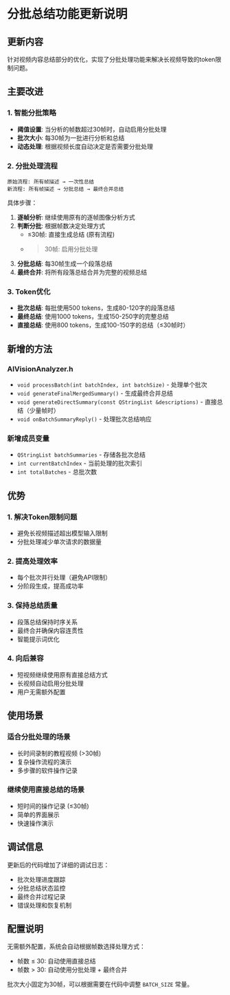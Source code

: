 # 分批总结功能更新说明

## 更新内容

针对视频内容总结部分的优化，实现了分批处理功能来解决长视频导致的token限制问题。

## 主要改进

### 1. 智能分批策略
- **阈值设置**: 当分析的帧数超过30帧时，自动启用分批处理
- **批次大小**: 每30帧为一批进行分析和总结
- **动态处理**: 根据视频长度自动决定是否需要分批处理

### 2. 分批处理流程
```
原始流程: 所有帧描述 → 一次性总结
新流程: 所有帧描述 → 分批总结 → 最终合并总结
```

具体步骤：
1. **逐帧分析**: 继续使用原有的逐帧图像分析方式
2. **判断分批**: 根据帧数决定处理方式
   - ≤30帧: 直接生成总结 (原有流程)
   - >30帧: 启用分批处理
3. **分批总结**: 每30帧生成一个段落总结
4. **最终合并**: 将所有段落总结合并为完整的视频总结

### 3. Token优化
- **批次总结**: 每批使用500 tokens，生成80-120字的段落总结
- **最终总结**: 使用1000 tokens，生成150-250字的完整总结
- **直接总结**: 使用800 tokens，生成100-150字的总结（≤30帧时）

## 新增的方法

### AIVisionAnalyzer.h
- `void processBatch(int batchIndex, int batchSize)` - 处理单个批次
- `void generateFinalMergedSummary()` - 生成最终合并总结
- `void generateDirectSummary(const QStringList &descriptions)` - 直接总结（少量帧时）
- `void onBatchSummaryReply()` - 处理批次总结响应

### 新增成员变量
- `QStringList batchSummaries` - 存储各批次总结
- `int currentBatchIndex` - 当前处理的批次索引
- `int totalBatches` - 总批次数

## 优势

### 1. 解决Token限制问题
- 避免长视频描述超出模型输入限制
- 分批处理减少单次请求的数据量

### 2. 提高处理效率
- 每个批次并行处理（避免API限制）
- 分阶段生成，提高成功率

### 3. 保持总结质量
- 段落总结保持时序关系
- 最终合并确保内容连贯性
- 智能提示词优化

### 4. 向后兼容
- 短视频继续使用原有直接总结方式
- 长视频自动启用分批处理
- 用户无需额外配置

## 使用场景

### 适合分批处理的场景
- 长时间录制的教程视频 (>30帧)
- 复杂操作流程的演示
- 多步骤的软件操作记录

### 继续使用直接总结的场景
- 短时间的操作记录 (≤30帧)
- 简单的界面展示
- 快速操作演示

## 调试信息

更新后的代码增加了详细的调试日志：
- 批次处理进度跟踪
- 分批总结状态监控
- 最终合并过程记录
- 错误处理和恢复机制

## 配置说明

无需额外配置，系统会自动根据帧数选择处理方式：
- 帧数 ≤ 30: 自动使用直接总结
- 帧数 > 30: 自动使用分批处理 + 最终合并

批次大小固定为30帧，可以根据需要在代码中调整 `BATCH_SIZE` 常量。
